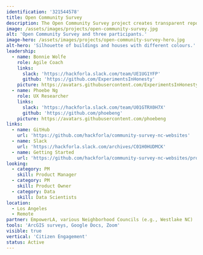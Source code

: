 ```yaml
---
identification: '321544578'
title: Open Community Survey
description: The Open Community Survey project creates transparent reports supported by a direct collection of personal perspectives from LA residents to help The LA Department of Neighborhood Empowerment (empowerla.org) and the Los Angeles Neighborhood Councils (NCs) to understand how constituents are interacting with, and what they need from, their websites.<br /><br /> Current project&#58 NC website survey; Most NCs do not have access or resources to hire technical experts necessary to create a citywide survey so that they can use the data to create inclusive websites targeted towards the needs of their specific communities. Working with EmpowerLA and NCs, Hack for LA is providing the workforce and expertise to design and implement this survey that will give NCs a tool to understand the overall needs of their community -- beyond the people already involved in NCs.
image: /assets/images/projects/open-community-survey.jpg
alt: 'Open Community Survey and three participants.'
image-hero: /assets/images/projects/open-community-survey-hero.jpg
alt-hero: 'Silhouette of buildings and houses with different colours.'
leadership:
  - name: Bonnie Wolfe
    role: Agile Coach
    links:
      slack: 'https://hackforla.slack.com/team/UE1UG1YFP'
      github: 'https://github.com/ExperimentsInHonesty'
    picture: https://avatars.githubusercontent.com/ExperimentsInHonesty
  - name: Phoebe Ng
    role: UX Researcher
    links:
      slack: 'https://hackforla.slack.com/team/U01GTRX0H7X'
      github: 'https://github.com/phoebeng'
    picture: https://avatars.githubusercontent.com/phoebeng
links:
  - name: GitHub
    url: 'https://github.com/hackforla/community-survey-nc-websites'
  - name: Slack
    url: 'https://hackforla.slack.com/archives/C01H0HUDMCK'
  - name: Getting Started
    url: 'https://github.com/hackforla/community-survey-nc-websites/projects/1#card-51519391'
looking:
  - category: PM
    skill: Product Manager
  - category: PM
    skill: Product Owner
  - category: Data
    skill: Data Scientists
location:
  - Los Angeles
  - Remote
partner: EmpowerLA, various Neighborhood Councils (e.g., Westlake NC)
tools: 'ArcGIS surveys, Google Docs, Zoom'
visible: true
vertical: 'Citizen Engagement'
status: Active
---
```

